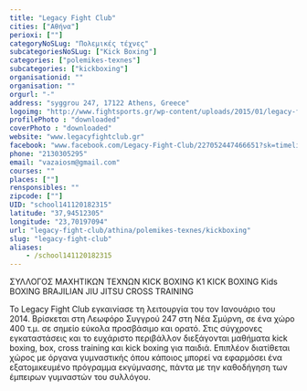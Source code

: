 ```yaml
---
title: "Legacy Fight Club"
cities: ["Αθήνα"]
perioxi: [""]
categoryNoSLug: "Πολεμικές τέχνες"
subcategoriesNoSLug: ["Kick Boxing"]
categories: ["polemikes-texnes"]
subcategories: ["kickboxing"]
organisationid: ""
organisation: ""
orgurl: "-"
address: "syggrou 247, 17122 Athens, Greece"
logoimg: "http://www.fightsports.gr/wp-content/uploads/2015/01/legacy-fight-club-logo.jpg"
profilePhoto : "downloaded"
coverPhoto : "downloaded"
website: "www.legacyfightclub.gr"
facebook: "www.facebook.com/Legacy-Fight-Club/227052447466651?sk=timeline"
phone: "2130305295"
email: "vazaiosm@gmail.com"
courses: ""
places: [""]
rensponsibles: ""
zipcode: [""]
UID: "school141120182315"
latitude: "37,94512305"
longitude: "23,70197094"
url: "legacy-fight-club/athina/polemikes-texnes/kickboxing"
slug: "legacy-fight-club"
aliases:
    - /school141120182315
---
```



ΣΥΛΛΟΓΟΣ ΜΑΧΗΤΙΚΩΝ ΤΕΧΝΩΝ KICK BOXING K1 KICK BOXING Kids BOXING BRAJILIAN JIU JITSU CROSS TRAINING

Το Legacy Fight Club εγκαινίασε τη λειτουργία του τον Ιανουάριο του 2014. Βρίσκεται στη Λεωφόρο Συγγρού 247 στη Νέα Σμύρνη, σε ένα χώρο 400 τ.μ. σε σημείο εύκολα προσβάσιμο και ορατό. Στις σύγχρονες εγκαταστάσεις και το ευχάριστο περιβάλλον διεξάγονται μαθήματα kick boxing, box, cross training και kick boxing για παιδιά. Επιπλέον διατίθεται χώρος με όργανα γυμναστικής όπου κάποιος μπορεί να εφαρμόσει ένα εξατομικευμένο πρόγραμμα εκγύμνασης, πάντα με την καθοδήγηση των έμπειρων γυμναστών του συλλόγου.